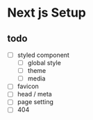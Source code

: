 # Next js Setup

## todo

- [ ] styled component
  - [ ] global style
  - [ ] theme
  - [ ] media
- [ ] favicon
- [ ] head / meta
- [ ] page setting
- [ ] 404
